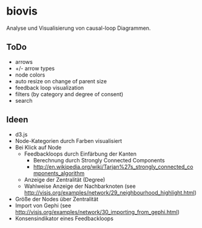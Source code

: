biovis
============
Analyse und Visualisierung von causal-loop Diagrammen.

ToDo
------------
- arrows
- +/- arrow types
- node colors
- auto resize on change of parent size
- feedback loop visualization
- filters (by category and degree of consent)
- search

Ideen
------------
- d3.js
- Node-Kategorien durch Farben visualisiert
- Bei Klick auf Node
	- Feedbackloops durch Einfärbung der Kanten
		- Berechnung durch Strongly Connected Components
		- http://en.wikipedia.org/wiki/Tarjan%27s_strongly_connected_components_algorithm
	- Anzeige der Zentralität (Degree)
	- Wahlweise Anzeige der Nachbarknoten (see http://visjs.org/examples/network/29_neighbourhood_highlight.html)
- Größe der Nodes über Zentralität
- Import von Gephi (see http://visjs.org/examples/network/30_importing_from_gephi.html)
- Konsensindikator eines Feedbackloops